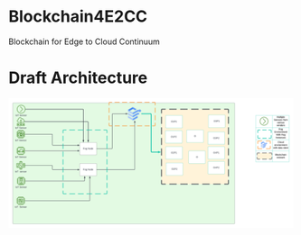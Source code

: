 # Blockchain4E2CC

Blockchain for Edge to Cloud Continuum

# Draft Architecture

![Alt Draft Architecture](architecture_draft_v1.png "Draft Architecture")
